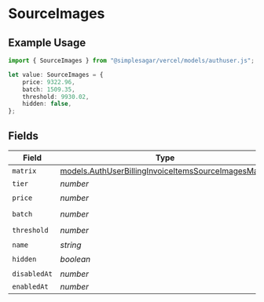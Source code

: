 # SourceImages

## Example Usage

```typescript
import { SourceImages } from "@simplesagar/vercel/models/authuser.js";

let value: SourceImages = {
    price: 9322.96,
    batch: 1509.35,
    threshold: 9930.02,
    hidden: false,
};
```

## Fields

| Field                                                                                                              | Type                                                                                                               | Required                                                                                                           | Description                                                                                                        |
| ------------------------------------------------------------------------------------------------------------------ | ------------------------------------------------------------------------------------------------------------------ | ------------------------------------------------------------------------------------------------------------------ | ------------------------------------------------------------------------------------------------------------------ |
| `matrix`                                                                                                           | [models.AuthUserBillingInvoiceItemsSourceImagesMatrix](../models/authuserbillinginvoiceitemssourceimagesmatrix.md) | :heavy_minus_sign:                                                                                                 | N/A                                                                                                                |
| `tier`                                                                                                             | *number*                                                                                                           | :heavy_minus_sign:                                                                                                 | N/A                                                                                                                |
| `price`                                                                                                            | *number*                                                                                                           | :heavy_check_mark:                                                                                                 | N/A                                                                                                                |
| `batch`                                                                                                            | *number*                                                                                                           | :heavy_check_mark:                                                                                                 | N/A                                                                                                                |
| `threshold`                                                                                                        | *number*                                                                                                           | :heavy_check_mark:                                                                                                 | N/A                                                                                                                |
| `name`                                                                                                             | *string*                                                                                                           | :heavy_minus_sign:                                                                                                 | N/A                                                                                                                |
| `hidden`                                                                                                           | *boolean*                                                                                                          | :heavy_check_mark:                                                                                                 | N/A                                                                                                                |
| `disabledAt`                                                                                                       | *number*                                                                                                           | :heavy_minus_sign:                                                                                                 | N/A                                                                                                                |
| `enabledAt`                                                                                                        | *number*                                                                                                           | :heavy_minus_sign:                                                                                                 | N/A                                                                                                                |
